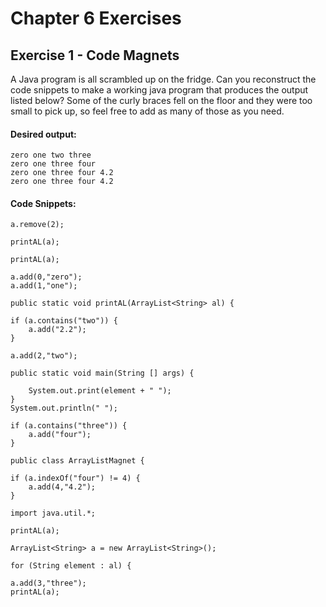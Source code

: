 Chapter 6 Exercises
===================

Exercise 1 - Code Magnets
---------------------------

A Java program is all scrambled up on the fridge.  Can you reconstruct the code snippets to make a working java program that produces the output listed below?  Some of the curly braces fell on the floor and they were too small to pick up, so feel free to add as many of those as you need.

#### Desired output: ####

<!-- language: txt -->

    zero one two three
    zero one three four
    zero one three four 4.2
    zero one three four 4.2

#### Code Snippets: ####

<!-- language: java -->

    a.remove(2);

<!-- language: java -->

    printAL(a);

<!-- language: java -->

    printAL(a);

<!-- language: java -->

    a.add(0,"zero");
    a.add(1,"one");

<!-- language: java -->

    public static void printAL(ArrayList<String> al) {

<!-- language: java -->

    if (a.contains("two")) {
    	a.add("2.2");
    }

<!-- language: java -->

    a.add(2,"two");

<!-- language: java -->

    public static void main(String [] args) {

<!-- language: java -->

    	System.out.print(element + " ");
    }
    System.out.println(" ");

<!-- language: java -->

    if (a.contains("three")) {
    	a.add("four");
    }

<!-- language: java -->

    public class ArrayListMagnet {

<!-- language: java -->

    if (a.indexOf("four") != 4) {
    	a.add(4,"4.2");
    }

<!-- language: java -->

    import java.util.*;

<!-- language: java -->

    printAL(a);

<!-- language: java -->

    ArrayList<String> a = new ArrayList<String>();

<!-- language: java -->

    for (String element : al) {

<!-- language: java -->

    a.add(3,"three");
    printAL(a);
